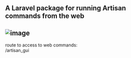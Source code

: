 A Laravel package for running Artisan commands from the web
------------------------------------------------------------
![image](https://github.com/user-attachments/assets/6e06d1ea-9a38-4657-b32b-d77816f82026)
------------------------------------------------------------
route to access to web commands: <br>
/artisan_gui
